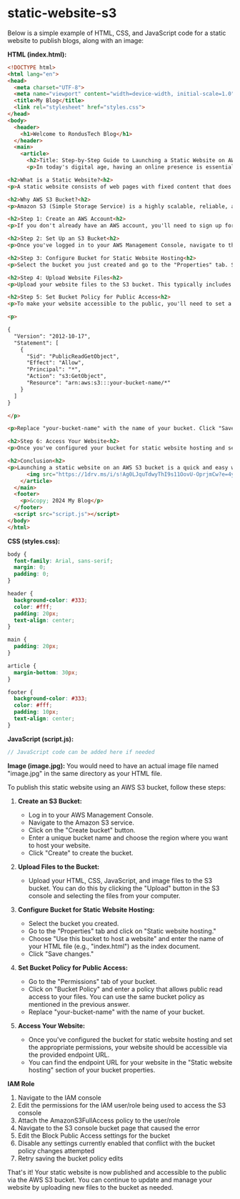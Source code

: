# static-website-s3

Below is a simple example of HTML, CSS, and JavaScript code for a static website to publish blogs, along with an image:

**HTML (index.html):**
```html
<!DOCTYPE html>
<html lang="en">
<head>
  <meta charset="UTF-8">
  <meta name="viewport" content="width=device-width, initial-scale=1.0">
  <title>My Blog</title>
  <link rel="stylesheet" href="styles.css">
</head>
<body>
  <header>
    <h1>Welcome to RondusTech Blog</h1>
  </header>
  <main>
    <article>
      <h2>Title: Step-by-Step Guide to Launching a Static Website on AWS S3 Bucket</h2>
      <p>In today's digital age, having an online presence is essential for individuals and businesses alike. Whether you're showcasing your portfolio, promoting your business, or sharing your thoughts through a blog, launching a website is the first step towards reaching a global audience. In this blog post, we'll walk you through the process of launching a static website on an AWS S3 bucket, a simple and cost-effective solution for hosting static content.</p>

<h2>What is a Static Website?<h2>
<p>A static website consists of web pages with fixed content that does not change dynamically. These websites are typically built using HTML, CSS, and JavaScript and are suitable for content that doesn't require frequent updates or user interactions.</p>

<h2>Why AWS S3 Bucket?<h2>
<p>Amazon S3 (Simple Storage Service) is a highly scalable, reliable, and cost-effective cloud storage service provided by Amazon Web Services (AWS). It is commonly used for storing and serving static content, making it an ideal choice for hosting static websites. With S3, you can benefit from high availability, durability, and low latency, ensuring a seamless experience for your website visitors.</p>

<h2>Step 1: Create an AWS Account<h2>
<p>If you don't already have an AWS account, you'll need to sign up for one. Visit the AWS website and follow the instructions to create a new account. You may need to provide payment information, but AWS offers a free tier with certain usage limits, which should be sufficient for hosting a small static website.</p>

<h2>Step 2: Set Up an S3 Bucket<h2>
<p>Once you've logged in to your AWS Management Console, navigate to the Amazon S3 service. Click on the "Create bucket" button to create a new bucket. Choose a unique name for your bucket, select the region where you want to host your website, and leave the remaining settings as default. Click "Create" to create the bucket.</p>

<h2>Step 3: Configure Bucket for Static Website Hosting<h2>
<p>Select the bucket you just created and go to the "Properties" tab. Scroll down to the "Static website hosting" section and click on "Edit." Choose the option to "Use this bucket to host a website" and enter the name of your index document (e.g., index.html). You can also specify an optional error document if desired. Click "Save changes" to save your settings.</p>

<h2>Step 4: Upload Website Files<h2>
<p>Upload your website files to the S3 bucket. This typically includes HTML, CSS, JavaScript, and any other assets such as images or videos. You can upload files individually or use the AWS CLI or SDK for batch uploads.</p>

<h2>Step 5: Set Bucket Policy for Public Access<h2>
<p>To make your website accessible to the public, you'll need to set a bucket policy that allows read access to everyone. Go to the "Permissions" tab of your bucket, click on "Bucket Policy," and enter a policy similar to the following:</p>

<p>

{
  "Version": "2012-10-17",
  "Statement": [
    {
      "Sid": "PublicReadGetObject",
      "Effect": "Allow",
      "Principal": "*",
      "Action": "s3:GetObject",
      "Resource": "arn:aws:s3:::your-bucket-name/*"
    }
  ]
}

</p>

<p>Replace "your-bucket-name" with the name of your bucket. Click "Save" to apply the policy.</p>

<h2>Step 6: Access Your Website<h2>
<p>Once you've configured your bucket for static website hosting and set the appropriate permissions, your website should be accessible via the provided endpoint URL. You can find the endpoint URL in the "Static website hosting" section of your bucket properties. You can also set up a custom domain using Amazon Route 53 or a third-party domain registrar and point it to your S3 bucket endpoint for a more professional look.</p>

<h2>Conclusion<h2>
<p>Launching a static website on an AWS S3 bucket is a quick and easy way to get your website up and running with minimal effort and cost. By following the steps outlined in this guide, you can create a scalable and reliable website that is accessible to users around the world. Whether you're a developer, blogger, or small business owner, AWS S3 provides the tools you need to showcase your content and engage with your audience online. So why wait? Get started today and take your first step towards establishing your online presence!</p>
      <img src="https://1drv.ms/i/s!Ag0LJquTdwyThI9s11OovU-OprjmCw?e=4yiVzT" alt="Blog Post Image">
    </article>
  </main>
  <footer>
    <p>&copy; 2024 My Blog</p>
  </footer>
  <script src="script.js"></script>
</body>
</html>
```

**CSS (styles.css):**
```css
body {
  font-family: Arial, sans-serif;
  margin: 0;
  padding: 0;
}

header {
  background-color: #333;
  color: #fff;
  padding: 20px;
  text-align: center;
}

main {
  padding: 20px;
}

article {
  margin-bottom: 30px;
}

footer {
  background-color: #333;
  color: #fff;
  padding: 10px;
  text-align: center;
}
```

**JavaScript (script.js):**
```javascript
// JavaScript code can be added here if needed
```

**Image (image.jpg):**
You would need to have an actual image file named "image.jpg" in the same directory as your HTML file.

To publish this static website using an AWS S3 bucket, follow these steps:

1. **Create an S3 Bucket:**
   - Log in to your AWS Management Console.
   - Navigate to the Amazon S3 service.
   - Click on the "Create bucket" button.
   - Enter a unique bucket name and choose the region where you want to host your website.
   - Click "Create" to create the bucket.

2. **Upload Files to the Bucket:**
   - Upload your HTML, CSS, JavaScript, and image files to the S3 bucket. You can do this by clicking the "Upload" button in the S3 console and selecting the files from your computer.

3. **Configure Bucket for Static Website Hosting:**
   - Select the bucket you created.
   - Go to the "Properties" tab and click on "Static website hosting."
   - Choose "Use this bucket to host a website" and enter the name of your HTML file (e.g., "index.html") as the index document.
   - Click "Save changes."

4. **Set Bucket Policy for Public Access:**
   - Go to the "Permissions" tab of your bucket.
   - Click on "Bucket Policy" and enter a policy that allows public read access to your files. You can use the same bucket policy as mentioned in the previous answer.
   - Replace "your-bucket-name" with the name of your bucket.

5. **Access Your Website:**
   - Once you've configured the bucket for static website hosting and set the appropriate permissions, your website should be accessible via the provided endpoint URL.
   - You can find the endpoint URL for your website in the "Static website hosting" section of your bucket properties.
  
  **IAM Role**
1. Navigate to the IAM console
2. Edit the permissions for the IAM user/role being used to access the S3 console
3. Attach the AmazonS3FullAccess policy to the user/role
4. Navigate to the S3 console bucket page that caused the error 
5. Edit the Block Public Access settings for the bucket
6. Disable any settings currently enabled that conflict with the bucket policy changes attempted
7. Retry saving the bucket policy edits

That's it! Your static website is now published and accessible to the public via the AWS S3 bucket. You can continue to update and manage your website by uploading new files to the bucket as needed.
